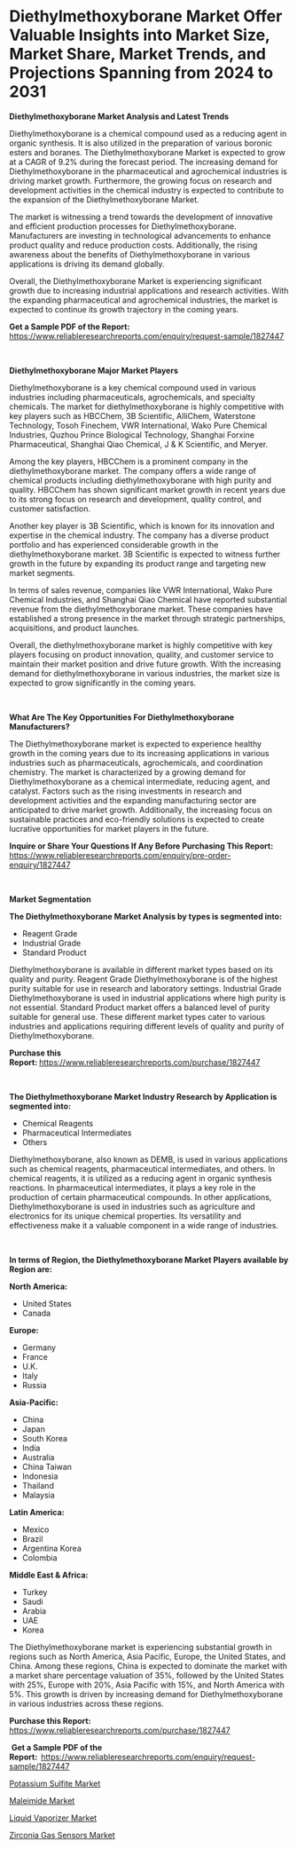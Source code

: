 <p><h1>Diethylmethoxyborane Market Offer Valuable Insights into Market Size, Market Share, Market Trends, and Projections Spanning from 2024 to 2031</h1></p><p><strong>Diethylmethoxyborane Market Analysis and Latest Trends</strong></p>
<p><p>Diethylmethoxyborane is a chemical compound used as a reducing agent in organic synthesis. It is also utilized in the preparation of various boronic esters and boranes. The Diethylmethoxyborane Market is expected to grow at a CAGR of 9.2% during the forecast period. The increasing demand for Diethylmethoxyborane in the pharmaceutical and agrochemical industries is driving market growth. Furthermore, the growing focus on research and development activities in the chemical industry is expected to contribute to the expansion of the Diethylmethoxyborane Market.</p><p>The market is witnessing a trend towards the development of innovative and efficient production processes for Diethylmethoxyborane. Manufacturers are investing in technological advancements to enhance product quality and reduce production costs. Additionally, the rising awareness about the benefits of Diethylmethoxyborane in various applications is driving its demand globally.</p><p>Overall, the Diethylmethoxyborane Market is experiencing significant growth due to increasing industrial applications and research activities. With the expanding pharmaceutical and agrochemical industries, the market is expected to continue its growth trajectory in the coming years.</p></p>
<p><strong>Get a Sample PDF of the Report:&nbsp;</strong> <a href="https://www.reliableresearchreports.com/enquiry/request-sample/1827447">https://www.reliableresearchreports.com/enquiry/request-sample/1827447</a></p>
<p>&nbsp;</p>
<p><strong>Diethylmethoxyborane Major Market Players</strong></p>
<p><p>Diethylmethoxyborane is a key chemical compound used in various industries including pharmaceuticals, agrochemicals, and specialty chemicals. The market for diethylmethoxyborane is highly competitive with key players such as HBCChem, 3B Scientific, AlliChem, Waterstone Technology, Tosoh Finechem, VWR International, Wako Pure Chemical Industries, Quzhou Prince Biological Technology, Shanghai Forxine Pharmaceutical, Shanghai Qiao Chemical, J & K Scientific, and Meryer.</p><p>Among the key players, HBCChem is a prominent company in the diethylmethoxyborane market. The company offers a wide range of chemical products including diethylmethoxyborane with high purity and quality. HBCChem has shown significant market growth in recent years due to its strong focus on research and development, quality control, and customer satisfaction.</p><p>Another key player is 3B Scientific, which is known for its innovation and expertise in the chemical industry. The company has a diverse product portfolio and has experienced considerable growth in the diethylmethoxyborane market. 3B Scientific is expected to witness further growth in the future by expanding its product range and targeting new market segments.</p><p>In terms of sales revenue, companies like VWR International, Wako Pure Chemical Industries, and Shanghai Qiao Chemical have reported substantial revenue from the diethylmethoxyborane market. These companies have established a strong presence in the market through strategic partnerships, acquisitions, and product launches.</p><p>Overall, the diethylmethoxyborane market is highly competitive with key players focusing on product innovation, quality, and customer service to maintain their market position and drive future growth. With the increasing demand for diethylmethoxyborane in various industries, the market size is expected to grow significantly in the coming years.</p></p>
<p>&nbsp;</p>
<p><strong>What Are The Key Opportunities For Diethylmethoxyborane Manufacturers?</strong></p>
<p><p>The Diethylmethoxyborane market is expected to experience healthy growth in the coming years due to its increasing applications in various industries such as pharmaceuticals, agrochemicals, and coordination chemistry. The market is characterized by a growing demand for Diethylmethoxyborane as a chemical intermediate, reducing agent, and catalyst. Factors such as the rising investments in research and development activities and the expanding manufacturing sector are anticipated to drive market growth. Additionally, the increasing focus on sustainable practices and eco-friendly solutions is expected to create lucrative opportunities for market players in the future.</p></p>
<p><strong>Inquire or Share Your Questions If Any Before Purchasing This Report:</strong> <a href="https://www.reliableresearchreports.com/enquiry/pre-order-enquiry/1827447">https://www.reliableresearchreports.com/enquiry/pre-order-enquiry/1827447</a></p>
<p>&nbsp;</p>
<p><strong>Market Segmentation</strong></p>
<p><strong>The Diethylmethoxyborane Market Analysis by types is segmented into:</strong></p>
<p><ul><li>Reagent Grade</li><li>Industrial Grade</li><li>Standard Product</li></ul></p>
<p><p>Diethylmethoxyborane is available in different market types based on its quality and purity. Reagent Grade Diethylmethoxyborane is of the highest purity suitable for use in research and laboratory settings. Industrial Grade Diethylmethoxyborane is used in industrial applications where high purity is not essential. Standard Product market offers a balanced level of purity suitable for general use. These different market types cater to various industries and applications requiring different levels of quality and purity of Diethylmethoxyborane.</p></p>
<p><strong>Purchase this Report:&nbsp;</strong><a href="https://www.reliableresearchreports.com/purchase/1827447">https://www.reliableresearchreports.com/purchase/1827447</a></p>
<p>&nbsp;</p>
<p><strong>The Diethylmethoxyborane Market Industry Research by Application is segmented into:</strong></p>
<p><ul><li>Chemical Reagents</li><li>Pharmaceutical Intermediates</li><li>Others</li></ul></p>
<p><p>Diethylmethoxyborane, also known as DEMB, is used in various applications such as chemical reagents, pharmaceutical intermediates, and others. In chemical reagents, it is utilized as a reducing agent in organic synthesis reactions. In pharmaceutical intermediates, it plays a key role in the production of certain pharmaceutical compounds. In other applications, Diethylmethoxyborane is used in industries such as agriculture and electronics for its unique chemical properties. Its versatility and effectiveness make it a valuable component in a wide range of industries.</p></p>
<p>&nbsp;</p>
<p><strong>In terms of Region, the Diethylmethoxyborane Market Players available by Region are:</strong></p>
<p>
    <p> <strong> North America: </strong>
        <ul>
            <li>United States</li>
            <li>Canada</li>
        </ul>
        </p> 
    <p> <strong> Europe: </strong>
        <ul>
            <li>Germany</li>
            <li>France</li>
            <li>U.K.</li>
            <li>Italy</li>
            <li>Russia</li>
        </ul>
        </p> 
    <p> <strong> Asia-Pacific: </strong>
        <ul>
            <li>China</li>
            <li>Japan</li>
            <li>South Korea</li>
            <li>India</li>
            <li>Australia</li>
            <li>China Taiwan</li>
            <li>Indonesia</li>
            <li>Thailand</li>
            <li>Malaysia</li>
        </ul>
        </p> 
    <p> <strong> Latin America: </strong>
        <ul>
            <li>Mexico</li>
            <li>Brazil</li>
            <li>Argentina Korea</li>
            <li>Colombia</li>
        </ul>
        </p> 
    <p> <strong> Middle East & Africa: </strong>
        <ul>
            <li>Turkey</li>
            <li>Saudi</li>
            <li>Arabia</li>
            <li>UAE</li>
            <li>Korea</li>
        </ul>
    </p>
    </p>
<p><p>The Diethylmethoxyborane market is experiencing substantial growth in regions such as North America, Asia Pacific, Europe, the United States, and China. Among these regions, China is expected to dominate the market with a market share percentage valuation of 35%, followed by the United States with 25%, Europe with 20%, Asia Pacific with 15%, and North America with 5%. This growth is driven by increasing demand for Diethylmethoxyborane in various industries across these regions.</p></p>
<p><strong>Purchase this Report: </strong><a href="https://www.reliableresearchreports.com/purchase/1827447">https://www.reliableresearchreports.com/purchase/1827447</a></p>
<p>&nbsp;<strong>Get a Sample PDF of the Report:&nbsp;&nbsp;</strong><a href="https://www.reliableresearchreports.com/enquiry/request-sample/1827447">https://www.reliableresearchreports.com/enquiry/request-sample/1827447</a></p>
<p><strong></strong></p>
<p><p><a href="https://github.com/mharielmesa/Market-Research-Report-List-2/blob/main/potassium-sulfite-market.md">Potassium Sulfite Market</a></p><p><a href="https://github.com/suaretopek9/Market-Research-Report-List-1/blob/main/maleimide-market.md">Maleimide Market</a></p><p><a href="https://issuu.com/reportprime-2/docs/liquid-vaporizer-market-size-2030.pptx">Liquid Vaporizer Market</a></p><p><a href="https://issuu.com/reportprime-2/docs/zirconia-gas-sensors-market-size-2030.pptx">Zirconia Gas Sensors Market</a></p></p>